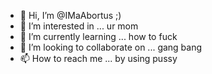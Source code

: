 - 👋 Hi, I’m @IMaAbortus ;)
- 👀 I’m interested in ... ur mom
- 🌱 I’m currently learning ... how to fuck
- 💞️ I’m looking to collaborate on ... gang bang
- 📫 How to reach me ... by using pussy

<!---
IMaAbortus/IMaAbortus is a ✨ special ✨ repository because its `README.md` (this file) appears on your GitHub profile.
You can click the Preview link to take a look at your changes.
--->
